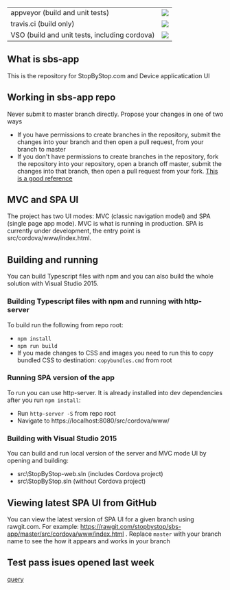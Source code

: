 <table>
<tr>
<td>appveyor (build and unit tests)</td>
<td><a href="https://ci.appveyor.com/project/AlexBulankou/sbs-app"><img src="https://ci.appveyor.com/api/projects/status/drq3ccy0s4h48o83?svg=true" /></a></td>
</tr>
<tr>
<td>travis.ci (build only)</td>
<td><a href="https://travis-ci.org/stopbystop/sbs-app"><img src="https://travis-ci.org/stopbystop/sbs-app.svg?branch=master" /></a></td>
</tr>
<tr>
<td>VSO (build and unit tests, including cordova)</td>
<td><a href="https://stopbystop.visualstudio.com/stopbystop/_build/index?context=Mine&path=%5C&definitionId=1&_a=completed"><img src="https://stopbystop.visualstudio.com/_apis/public/build/definitions/cabd6eda-04b4-4cba-86a6-827426a58b29/1/badge" /></a></td>
</tr>
</table> 


## What is sbs-app
This is the repository for StopByStop.com and Device applicatication UI

## Working in sbs-app repo
Never submit to master branch directly. Propose your changes in one of two ways
* If you have permissions to create branches in the repository, submit the changes into your branch and then open a pull request, from your branch to master
* If you don't have permissions to create branches in the repository, fork the repository into your repository, open a branch off master, submit the changes into that branch, then open a pull request from your fork. [This is a good reference](https://gist.github.com/Chaser324/ce0505fbed06b947d962)

## MVC and SPA UI   
The project has two UI modes: MVC (classic navigation model) and SPA (single page app mode). MVC is what is running in production. SPA is currently under development, the entry point is src/cordova/www/index.html.   

## Building and running
You can build Typescript files with npm and you can also build the whole solution with Visual Studio 2015.

### Building Typescript files with npm and running with http-server   
To build run the following from repo root:  
* `npm install`   
* `npm run build`  
* If you made changes to CSS and images you need to run this to copy bundled CSS to destination: `copybundles.cmd` from root
### Running SPA version of the app
To run you can use http-server. It is already installed into dev dependencies after you run `npm install`:  
* Run `http-server -S`  from repo root   
* Navigate to https://localhost:8080/src/cordova/www/    

### Building with Visual Studio 2015   
You can build and run local version of the server and MVC mode UI by opening and building:   
* src\StopByStop-web.sln (includes Cordova project)  
* src\StopByStop.sln (without Cordova project)  

## Viewing latest SPA UI from GitHub   
You can view the latest version of SPA UI for a given branch using rawgit.com. For example: https://rawgit.com/stopbystop/sbs-app/master/src/cordova/www/index.html . Replace `master` with your branch name to see the how it appears and works in your branch

## Test pass isues opened last week
[query](https://github.com/stopbystop/sbs-app/issues?utf8=%E2%9C%93&q=is%3Aissue%20scenario%20created%3A%3E2016-10-26)

